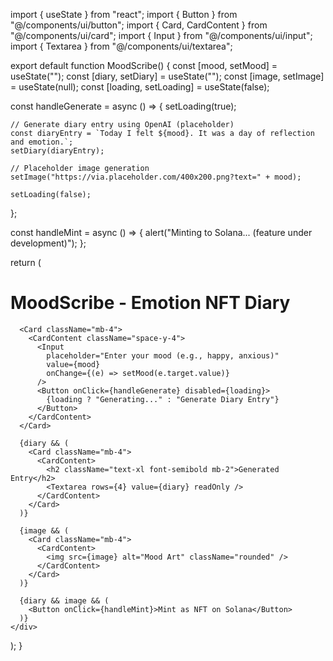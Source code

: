 import { useState } from "react";
import { Button } from "@/components/ui/button";
import { Card, CardContent } from "@/components/ui/card";
import { Input } from "@/components/ui/input";
import { Textarea } from "@/components/ui/textarea";

export default function MoodScribe() {
  const [mood, setMood] = useState("");
  const [diary, setDiary] = useState("");
  const [image, setImage] = useState(null);
  const [loading, setLoading] = useState(false);

  const handleGenerate = async () => {
    setLoading(true);

    // Generate diary entry using OpenAI (placeholder)
    const diaryEntry = `Today I felt ${mood}. It was a day of reflection and emotion.`;
    setDiary(diaryEntry);

    // Placeholder image generation
    setImage("https://via.placeholder.com/400x200.png?text=" + mood);

    setLoading(false);
  };

  const handleMint = async () => {
    alert("Minting to Solana... (feature under development)");
  };

  return (
    <div className="p-6 max-w-xl mx-auto">
      <h1 className="text-2xl font-bold mb-4">MoodScribe - Emotion NFT Diary</h1>

      <Card className="mb-4">
        <CardContent className="space-y-4">
          <Input
            placeholder="Enter your mood (e.g., happy, anxious)"
            value={mood}
            onChange={(e) => setMood(e.target.value)}
          />
          <Button onClick={handleGenerate} disabled={loading}>
            {loading ? "Generating..." : "Generate Diary Entry"}
          </Button>
        </CardContent>
      </Card>

      {diary && (
        <Card className="mb-4">
          <CardContent>
            <h2 className="text-xl font-semibold mb-2">Generated Entry</h2>
            <Textarea rows={4} value={diary} readOnly />
          </CardContent>
        </Card>
      )}

      {image && (
        <Card className="mb-4">
          <CardContent>
            <img src={image} alt="Mood Art" className="rounded" />
          </CardContent>
        </Card>
      )}

      {diary && image && (
        <Button onClick={handleMint}>Mint as NFT on Solana</Button>
      )}
    </div>
  );
}
